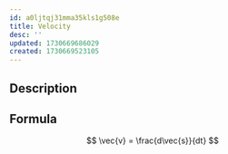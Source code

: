 ```yaml
---
id: a0ljtqj31mma35kls1g508e
title: Velocity
desc: ''
updated: 1730669686029
created: 1730669523105
---
```

## Description


## Formula
$$
\vec{v} = \frac{d\vec{s}}{dt}
$$